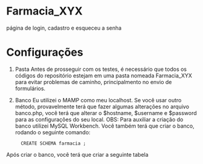 # Farmacia_XYX
página de login, cadastro e esqueceu a senha

# Configurações
  1. Pasta
    Antes de prosseguir com os testes, é necessário que todos os códigos do repositório estejam em uma pasta nomeada Farmacia_XYX para evitar problemas de caminho,
    principalmento no envio de formulários.
    
  2. Banco
    Eu utilizei o MAMP como meu localhost. Se você usar outro método, provavelmente terá que fazer algumas alterações no arquivo banco.php, você terá que alterar o
    $hostname, $username e $password para as configurações do seu local.
    OBS: Para auxiliar a criação do banco utilizei MySQL Workbench.
    Você também terá que criar o banco, rodando o seguinte comando: 
    
        ```
          CREATE SCHEMA farmacia ;
        ```
    
   Após criar o banco, você terá que criar a seguinte tabela 
    
    
      
    
